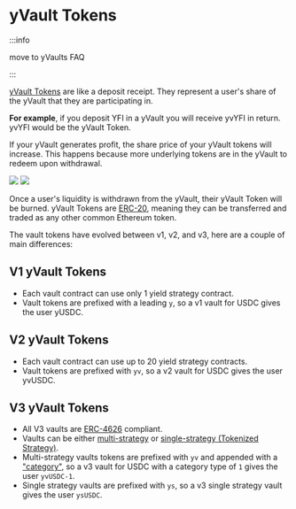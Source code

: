 # yVault Tokens

:::info

move to yVaults FAQ

:::

[yVault Tokens](https://docs.yearn.fi/resources/defi-glossary#ytoken) are like a deposit receipt. They represent a user's share of the yVault that they are participating in.

**For example**, if you deposit YFI in a yVault you will receive yvYFI in return. yvYFI would be the yVault Token.

If your yVault generates profit, the share price of your yVault tokens will increase. This happens because more underlying tokens are in the yVault to redeem upon withdrawal.

![](https://i.imgur.com/3zkSnoE.png)
![](https://i.imgur.com/yrGEVCr.png)

Once a user's liquidity is withdrawn from the yVault, their yVault Token will be burned. yVault Tokens are [ERC-20](https://ethereum.org/en/developers/docs/standards/tokens/erc-20/), meaning they can be transferred and traded as any other common Ethereum token.

The vault tokens have evolved between v1, v2, and v3, here are a couple of main differences:

## V1 yVault Tokens

- Each vault contract can use only 1 yield strategy contract.
- Vault tokens are prefixed with a leading `y`, so a v1 vault for USDC gives the user yUSDC.

## V2 yVault Tokens

- Each vault contract can use up to 20 yield strategy contracts.
- Vault tokens are prefixed with `yv`, so a v2 vault for USDC gives the user yvUSDC.

## V3 yVault Tokens

- All V3 vaults are [ERC-4626](https://ethereum.org/en/developers/docs/standards/tokens/erc-4626/) compliant.
- Vaults can be either [multi-strategy](https://docs.yearn.fi/developers/v3/overview#definitions) or [single-strategy (Tokenized Strategy)](https://docs.yearn.fi/developers/v3/overview#definitions).
- Multi-strategy vaults tokens are prefixed with `yv` and appended with a ["category"](https://docs.yearn.fi/developers/v3/integrating_v3#category), so a v3 vault for USDC with a category type of `1` gives the user `yvUSDC-1`.
- Single strategy vaults are prefixed with `ys`, so a v3 single strategy vault gives the user `ysUSDC`.
